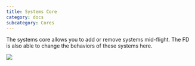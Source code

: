 ```yaml
---
title: Systems Core
category: docs
subcategory: Cores
---
```

The systems core allows you to add or remove systems mid-flight. The FD is also able to change the behaviors of these systems here.

![](/img/screen-shot-2019-03-16-at-12.44.37-am.png)
